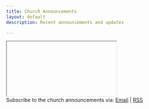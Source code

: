 ```yaml
---
title: Church Announcements
layout: default
description: Recent announcements and updates

---
```


<div class="container">
  <iframe id="last-post" src="" seamless="seamless" allowtransparency="true"></iframe>
</div>

<script language="javascript"
  src="//outlook.us10.list-manage.com/generate-js/?u=12a6ecea8fbc1ad37a233cac1&fid=17501&show=1"
  type="text/javascript"></script>

<script>
  let placeholder = document.getElementById("last-post");
  var last_url = document.links[document.links.length - 1].href;
  last_url = last_url.replace("http", "https").replace("httpss", "https")
  placeholder.src = last_url;

  var content_height = window.innerHeight;
  var weight = .80;
  placeholder.height = content_height * weight;

</script>

<div class="container pt-6 pb-6 pb-md-10">
    <div class="row justify-content-center">
    Subscribe to the church announcements via:  <a href="https://churchincanberra.us10.list-manage.com/subscribe?u=12a6ecea8fbc1ad37a233cac1&id=d479a108b4" target="_blank">Email</a>  |  <a href="https://us10.campaign-archive.com/feed?u=12a6ecea8fbc1ad37a233cac1&id=d479a108b4" target="_blank">RSS</a>
    </div>
</div>
